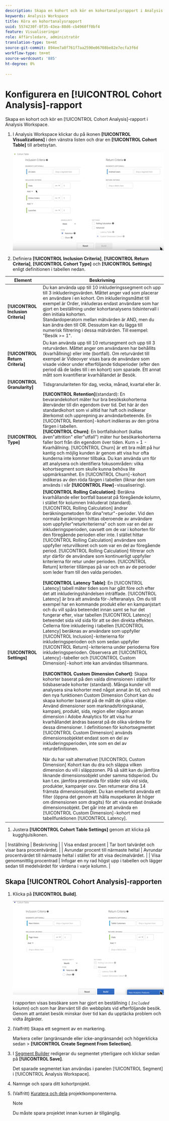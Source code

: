 ```yaml
---
description: Skapa en kohort och kör en kohortanalysrapport i Analysis Workspace.
keywords: Analysis Workspace
title: Köra en kohortanalysrapport
uuid: 5574230f-8f35-43ea-88d6-cb4960ff0bf4
feature: Visualiseringar
role: Affärsledare, administratör
translation-type: tm+mt
source-git-commit: 894ee7a8f761f7aa2590e06708be82e7ecfa3f6d
workflow-type: tm+mt
source-wordcount: '885'
ht-degree: 0%

---
```



# Konfigurera en [!UICONTROL Cohort Analysis]-rapport

Skapa en kohort och kör en [!UICONTROL Cohort Analysis]-rapport i Analysis Workspace.

1. I Analysis Workspace klickar du på ikonen **[!UICONTROL Visualizations]** i den vänstra listen och drar en **[!UICONTROL Cohort Table]** till arbetsytan.

   ![](assets/cohort-table.png)

1. Definiera **[!UICONTROL Inclusion Criteria]**, **[!UICONTROL Return Criteria]**, **[!UICONTROL Cohort Type]** och **[!UICONTROL Settings]** enligt definitionen i tabellen nedan.

| Element | Beskrivning |
|--- |--- |
| **[!UICONTROL Inclusion Criteria]** | Du kan använda upp till 10 inkluderingssegment och upp till 3 inkluderingsvärden. Måttet anger vad som placerar en användare i en kohort. Om inkluderingsmåttet till exempel är Order, inkluderas endast användare som har gjort en beställning under kohortanalysens tidsintervall i den initiala kohorten.<br>Standardoperatorn mellan mätvärden är AND, men du kan ändra den till OR. Dessutom kan du lägga till numerisk filtrering i dessa mätvärden. Till exempel: &quot;Besök >= 1&quot;.</br> |
| **[!UICONTROL Return Criteria]** | Du kan använda upp till 10 retursegment och upp till 3 returvärden. Måttet anger om användaren har behållits (kvarhållning) eller inte (bortfall). Om returvärdet till exempel är Videovyer visas bara de användare som visade videor under efterföljande tidsperioder (efter den period då de lades till i en kohort) som sparade. Ett annat mått som kvantifierar kvarhållandet är Besök. |
| **[!UICONTROL Granularity]** | Tidsgranulariteten för dag, vecka, månad, kvartal eller år. |
| **[!UICONTROL Type]** | **[!UICONTROL Retention]**(standard): En bevarandekohort mäter hur bra besökskohorterna återvänder till din egendom över tid. Det här är den standardkohort som vi alltid har haft och indikerar återkomst och upprepning av användarbeteende. En [!UICONTROL Retention]-kohort indikeras av den gröna färgen i tabellen.<br>**[!UICONTROL Churn]**: En bortfallskohort (kallas även&quot;attrition&quot; eller&quot;utfall&quot;) mäter hur besökarkohorterna faller bort från din egendom över tiden. Kurn = 1 - Kvarhållning. [!UICONTROL Churn] är ett bra mått på hur kantig och möjlig kunden är genom att visa hur ofta kunderna inte kommer tillbaka. Du kan använda urn för att analysera och identifiera fokusområden: vilka kohortsegment som skulle kunna behöva lite uppmärksamhet. En [!UICONTROL Churn]-kohort indikeras av den röda färgen i tabellen (liknar den som används i vår **[!UICONTROL Flow]**-visualisering).</br> |
| **[!UICONTROL Settings]** | **[!UICONTROL Rolling Calculation]**: Beräkna kvarhållande eller bortfall baserat på föregående kolumn, i stället för kolumnen Inkluderat (standard). [!UICONTROL Rolling Calculation] ändrar beräkningsmetoden för dina&quot;retur&quot;-perioder. Vid den normala beräkningen hittas oberoende av användare som uppfyller&quot;returkriterierna&quot; och som var en del av inkluderingsperioden, oavsett om de var i kohorten för den föregående perioden eller inte. I stället hittar [!UICONTROL Rolling Calculation] användare som uppfyller returvillkoret och som var en del av föregående period. [!UICONTROL Rolling Calculation] filtrerar och styr därför de användare som kontinuerligt uppfyller kriterierna för retur under perioden. [!UICONTROL Return] kriterier tillämpas på var och en av de perioder som leder fram till den valda perioden. </br><br>**[!UICONTROL Latency Table]**: En  [!UICONTROL Latency] tabell mäter tiden som har gått före och efter det att inkluderingshändelsen inträffade. [!UICONTROL Latency] är bra att använda för-/efteranalys. Om du till exempel har en kommande produkt eller en kampanjstart och du vill spåra beteendet innan samt se hur det fungerar efter, visar tabellen [!UICONTROL Latency] beteendet sida vid sida för att se den direkta effekten. Cellerna före inkludering i tabellen [!UICONTROL Latency] beräknas av användare som uppfyller [!UICONTROL Inclusion]-kriterierna för inkluderingsperioden och som sedan uppfyller [!UICONTROL Return]-kriterierna under perioderna före inkluderingsperioden. Observera att [!UICONTROL Latency]-tabeller och [!UICONTROL Custom Dimension]-kohort inte kan användas tillsammans.</br><br>**[!UICONTROL Custom Dimension Cohort]**: Skapa kohorter baserat på den valda dimensionen i stället för tidsbaserade kohorter (standard). Många kunder vill analysera sina kohorter med något annat än tid, och med den nya funktionen Custom Dimension Cohort kan du skapa kohorter baserat på de mått de själva väljer. Använd dimensioner som marknadsföringskanal, kampanj, produkt, sida, region eller någon annan dimension i Adobe Analytics för att visa hur kvarhållandet ändras baserat på de olika värdena för dessa dimensioner. I definitionen för kohortsegmentet [!UICONTROL Custom Dimension] används dimensionsobjektet endast som en del av inkluderingsperioden, inte som en del av returdefinitionen.</br><br>När du har valt alternativet  [!UICONTROL Custom Dimension] Kohort kan du dra och släppa vilken dimension du vill i släppzonen. På så sätt kan du jämföra liknande dimensionsobjekt under samma tidsperiod. Du kan t.ex. jämföra prestanda för städer sida vid sida, produkter, kampanjer osv. Den returnerar dina 14 främsta dimensionsobjekt. Du kan emellertid använda ett filter (öppna det genom att hålla muspekaren åt höger om dimensionen som dragits) för att visa endast önskade dimensionsobjekt. Det går inte att använda en [!UICONTROL Custom Dimension]-kohort med tabellfunktionen [!UICONTROL Latency].</br> |

1. Justera **[!UICONTROL Cohort Table Settings]** genom att klicka på kugghjulsikonen.

| Inställning | Beskrivning |
| Visa endast procent | Tar bort talvärdet och visar bara procentvärdet. |
| Avrundar procent till närmaste heltal | Avrundar procentvärdet till närmaste heltal i stället för att visa decimalvärdet. |
| Visa genomsnittlig procentrad | Infogar en ny rad högst upp i tabellen och lägger sedan till medelvärdet för värdena i varje kolumn. |

## Skapa [!UICONTROL Cohort Analysis]-rapporten

1. Klicka på **[!UICONTROL Build]**.

   ![Stegresultat](assets/cohort-report.png)

   I rapporten visas besökare som har gjort en beställning ( *`Included`* kolumn) och som har återvänt till din webbplats vid efterföljande besök. Genom att antalet besök minskar över tid kan du upptäcka problem och vidta åtgärder.
1. (Valfritt) Skapa ett segment av en markering.

   Markera celler (angränsande eller icke-angränsande) och högerklicka sedan > **[!UICONTROL Create Segment From Selection]**.

1. I [Segment Builder](/help/components/segmentation/segmentation-workflow/seg-build.md) redigerar du segmentet ytterligare och klickar sedan på **[!UICONTROL Save]**.

   Det sparade segmentet kan användas i panelen [!UICONTROL Segment] i [!UICONTROL Analysis Workspace].
1. Namnge och spara ditt kohortprojekt.
1. (Valfritt) [Kuratera och dela](/help/analyze/analysis-workspace/curate-share/curate.md) projektkomponenterna.

   >[!NOTE]
   >
   >Du måste spara projektet innan kursen är tillgänglig.

